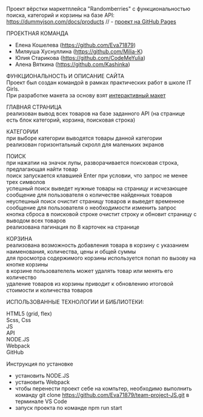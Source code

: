 Проект вёрстки маркетплейса "Randomberries" с функциональностью поиска, категорий и корзины на базе API:
https://dummyjson.com/docs/products
// - [проект на GitHub Pages](https://eva71879.github.io/team-project-JS/)

ПРОЕКТНАЯ КОМАНДА

- Елена Кошелева (https://github.com/Eva71879)
- Миляуша Хуснуллина (https://github.com/Milia-K)
- Юлия Старикова (https://github.com/CodeMeYulia)
- Алена Вяткина (https://github.com/Kashinka)

ФУНКЦИОНАЛЬНОСТЬ И ОПИСАНИЕ САЙТА  
Проект был создан командой в рамках практических работ в школе IT Girls.  
При разработке макета за основу взят [интерактивный макет](https://www.figma.com/proto/YhCP9TQiZu3b9ptLj7qyBL/%D0%9C%D0%B0%D0%BA%D0%B5%D1%82%D1%8B?page-id=31%3A2188&type=design&node-id=31-2189&viewport=1133%2C540%2C0.2&t=6KIxNuEEBMvG83Rz-1&scaling=scale-down&starting-point-node-id=250%3A10636)

ГЛАВНАЯ СТРАНИЦА  
реализован вывод всех товаров на базе заданного API (на странице есть блок категорий, корзина, поисковая строка)

КАТЕГОРИИ  
при выборе категории выводятся товары данной категории  
реализован горизонтальный скролл для маленьких экранов

ПОИСК  
при нажатии на значок лупы, разворачивается поисковая строка, предлагающая найти товар  
поиск запускается клавшией Enter при условии, что запрос не менее трех символов  
успешный поиск выведет нужные товары на страницу и исчезающее сообщение для пользователя о количестве найденных товаров  
неуспешный поиск очистит страницу товаров и выведет временное сообщение для пользователя о необходимости изменить запрос  
кнопка сброса в поисковой строке очистит строку и обновит страницу с выводом всех товаров  
реализована пагинация по 8 карточек на странице

КОРЗИНА  
реализована возможность добавления товара в корзину с указанием наименования, количества, цены и общей суммы  
для просмотра содержимого корзины используется попап по вызову на кнопке корзины  
в корзине пользователель может удалять товар или менять его количество  
удаление товаров из корзины приводит к обновлению итоговой стоимости и количества товаров

ИСПОЛЬЗОВАННЫЕ ТЕХНОЛОГИИ И БИБЛИОТЕКИ:

HTML5 (grid, flex)  
Scss, Css  
JS  
API  
NODE.JS  
Webpack  
GitHub

Инструкция по установке

- установить NODE.JS
- установить Webpack
- чтобы перенести проект себе на компьтер, необходимо выполнить команду git clone https://github.com/Eva71879/team-project-JS.git в терминале VS Code
- запуск проекта по команде npm run start

<!-- # npm_webpack
use npm install -->

